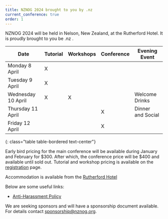 ```yaml
---
title: NZNOG 2024 brought to you by .nz
current_conference: true
order: 1
---
```


NZNOG 2024 will be held in Nelson, New Zealand, at the Rutherford Hotel. It is proudly brought to you be .nz .

| Date | Tutorial | Workshops | Conference | Evening Event |
| --- | --- | --- | --- | --- |
| Monday 8 April    | X | | | |
| Tuesday 9 April   | X | | | |
| Wednesday 10 April | X | X | | Welcome Drinks |
| Thursday 11 April  | | | X | Dinner and Social |
| Friday 12 April    | | | X | |
{: class="table table-bordered text-center"}

Early bird pricing for the main conference will be available during January and February for $300. After which, the conference price will be $400 and available until sold out.
Tutorial and workshop pricing is available on the [registration](https://nznog-2023.lilregie.com/) page.

Accommodation is available from the [Rutherford Hotel](nznog-2023/accommodation)

Below are some useful links:
- [Anti-Harassment Policy](/conference-anti-harassment-policy)

We are seeking sponsors and will have a sponsorship document available. For details contact [sponsorship@nznog.org](mailto:sponsorship@nznog.org).
